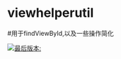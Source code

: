 # viewhelperutil

#用于findViewById,以及一些操作简化

[ ![最后版本:](https://api.bintray.com/packages/w1010479088/maven/viewhelperutil/images/download.svg) ](https://bintray.com/w1010479088/maven/viewhelperutil/_latestVersion)
